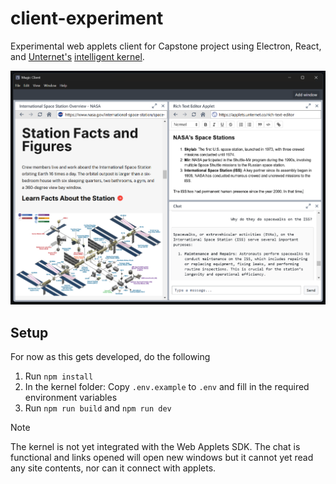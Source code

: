 # client-experiment
Experimental web applets client for Capstone project using Electron, React, and [Unternet's](https://unternet.co/) [intelligent kernel](https://github.com/unternet-co/client/tree/main/kernel).

![Example usecase of the client](.assets/client-image.png)

## Setup

For now as this gets developed, do the following

1. Run `npm install`
2. In the kernel folder: Copy `.env.example` to `.env` and fill in the required environment variables
3. Run `npm run build` and `npm run dev`

> [!NOTE]
> The kernel is not yet integrated with the Web Applets SDK. The chat is functional and links opened will open new windows but it cannot yet read any site contents, nor can it connect with applets.